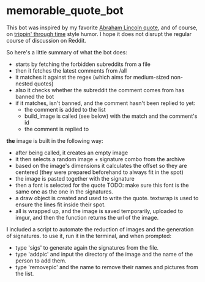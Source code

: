 # memorable\_quote_bot
This bot was inspired by my favorite [Abraham Lincoln quote](https://www.askideas.com/wp-content/uploads/2016/11/The-problem-with-quotes-found-on-the-Internet-is-that-they-are-often-not-true.-Abraham-Lincoln.jpg), and of course, on [trippin' through time](http://reddit.com/r/trippinthroughtime) style humor. I hope it does not disrupt the regular course of discussion on Reddit.

So here's a little summary of what the bot does:

* starts by fetching the forbidden subreddits from a file
* then it fetches the latest comments from /all
* it matches it against the regex (which aims for medium-sized non-nested quotes)
* also it checks whether the subreddit the comment comes from has banned the bot
* if it matches, isn't banned, and the comment hasn't been replied to yet:
   * the comment is added to the list
   * build_image is called (see below) with the match and the comment's id
   * the comment is replied to

**the** image is built in the following way:

* after being called, it creates an empty image
* it then selects a random image + signature combo from the archive
* based on the image's dimensions it calculates the offset so they are centered (they were prepared beforehand to always fit in the spot)
* the image is pasted together with the signature
* then a font is selected for the quote
TODO: make sure this font is the same one as the one in the signatures.
* a draw object is created and used to write the quote. textwrap is used to ensure the lines fit inside their spot.
* all is wrapped up, and the image is saved temporarily, uploaded to imgur, and
then the function returns the url of the image.

**I** included a script to automate the reduction of images and the generation of
signatures. to use it, run it in the terminal, and when prompted:
* type 'sigs' to generate again the signatures from the file.
* type 'addpic' and input the directory of the image and the name of the person to add them.
* type 'removepic' and the name to remove their names and pictures from the list.
